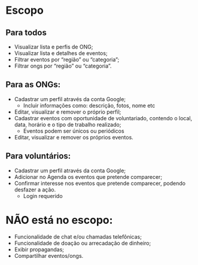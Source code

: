 # Escopo

## Para todos
- Visualizar lista e perfis de ONG;
- Visualizar lista e detalhes de eventos;
- Filtrar eventos por “região” ou “categoria”;
- Filtrar ongs por “região” ou “categoria”.

## Para as ONGs: 
- Cadastrar um perfil através da conta Google;
  - Incluir informações como: descrição, fotos, nome etc
- Editar, visualizar e remover o próprio perfil;
- Cadastrar eventos com oportunidade de voluntariado, contendo o local, data, horário e o tipo de trabalho realizado;
  - Eventos podem ser únicos ou periódicos
- Editar, visualizar e remover os próprios eventos.

## Para voluntários:
- Cadastrar um perfil através da conta Google;
- Adicionar no Agenda os eventos que pretende comparecer;
- Confirmar interesse nos eventos que pretende comparecer, podendo desfazer a ação.
  - Login requerido
  
# NÃO está no escopo:
- Funcionalidade de chat e/ou chamadas telefônicas;
- Funcionalidade de doação ou arrecadação de dinheiro;
- Exibir propagandas;
- Compartilhar eventos/ongs.
